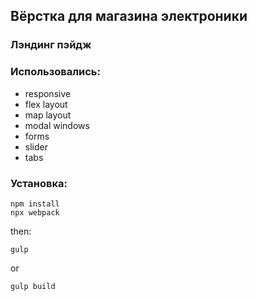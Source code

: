 ## Вёрстка для магазина электроники

### Лэндинг пэйдж

### Использовались:
- responsive
- flex layout
- map layout
- modal windows
- forms
- slider
- tabs

### Установка:
```
npm install
npx webpack
```
then:
```
gulp
```
or
```
gulp build
```
